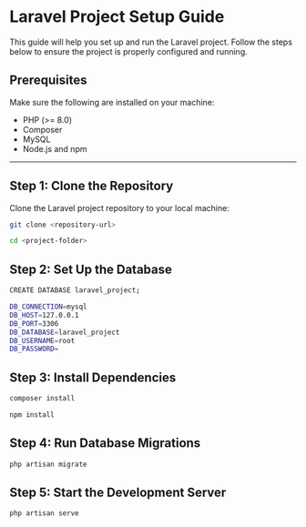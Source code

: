 # Laravel Project Setup Guide  

This guide will help you set up and run the Laravel project. Follow the steps below to ensure the project is properly configured and running.  

## Prerequisites  
Make sure the following are installed on your machine:  
- PHP (>= 8.0)
- Composer  
- MySQL  
- Node.js and npm  

---

## Step 1: Clone the Repository  
Clone the Laravel project repository to your local machine:  
```bash
git clone <repository-url>
```

```bash
cd <project-folder>
```

## Step 2: Set Up the Database

```bash
CREATE DATABASE laravel_project;
```

```bash
DB_CONNECTION=mysql
DB_HOST=127.0.0.1
DB_PORT=3306
DB_DATABASE=laravel_project
DB_USERNAME=root
DB_PASSWORD=
```

## Step 3: Install Dependencies

```bash
composer install
```

```bash
npm install
```
## Step 4: Run Database Migrations

```bash
php artisan migrate
```

## Step 5: Start the Development Server

```bash
php artisan serve
```

